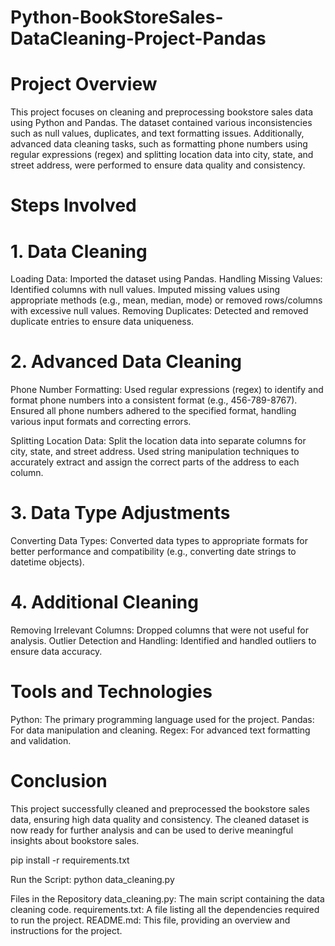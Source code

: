 # Python-BookStoreSales-DataCleaning-Project-Pandas

# Project Overview

This project focuses on cleaning and preprocessing bookstore sales data using Python and Pandas. The dataset contained various inconsistencies such as null values, duplicates, and text formatting issues. Additionally, advanced data cleaning tasks, such as formatting phone numbers using regular expressions (regex) and splitting location data into city, state, and street address, were performed to ensure data quality and consistency.

# Steps Involved

# 1. Data Cleaning
Loading Data: Imported the dataset using Pandas.
Handling Missing Values:
Identified columns with null values.
Imputed missing values using appropriate methods (e.g., mean, median, mode) or removed rows/columns with excessive null values.
Removing Duplicates: Detected and removed duplicate entries to ensure data uniqueness.

# 2. Advanced Data Cleaning
Phone Number Formatting:
Used regular expressions (regex) to identify and format phone numbers into a consistent format (e.g., 456-789-8767).
Ensured all phone numbers adhered to the specified format, handling various input formats and correcting errors.

Splitting Location Data:
Split the location data into separate columns for city, state, and street address.
Used string manipulation techniques to accurately extract and assign the correct parts of the address to each column.

# 3. Data Type Adjustments
Converting Data Types: Converted data types to appropriate formats for better performance and compatibility (e.g., converting date strings to datetime objects).

# 4. Additional Cleaning
Removing Irrelevant Columns: Dropped columns that were not useful for analysis.
Outlier Detection and Handling: Identified and handled outliers to ensure data accuracy.

# Tools and Technologies
Python: The primary programming language used for the project.
Pandas: For data manipulation and cleaning.
Regex: For advanced text formatting and validation.

# Conclusion
This project successfully cleaned and preprocessed the bookstore sales data, ensuring high data quality and consistency. The cleaned dataset is now ready for further analysis and can be used to derive meaningful insights about bookstore sales.

pip install -r requirements.txt

Run the Script:
python data_cleaning.py

Files in the Repository
data_cleaning.py: The main script containing the data cleaning code.
requirements.txt: A file listing all the dependencies required to run the project.
README.md: This file, providing an overview and instructions for the project.
